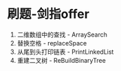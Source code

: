 # 刷题-剑指offer

1. 二维数组中的查找 - ArraySearch
2. 替换空格 - replaceSpace
3. 从尾到头打印链表 - PrintLinkedList
4. 重建二叉树 - ReBuildBinaryTree